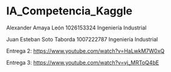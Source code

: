 # IA_Competencia_Kaggle

Alexander Amaya León
1026153324
Ingeniería Industrial

Juan Esteban Soto Taborda
1007222787
Ingeniería Industrial

Entrega 2: https://www.youtube.com/watch?v=HaLwkM7W0xQ

Entrega 3: https://www.youtube.com/watch?v=vj_MRToQ4bE
